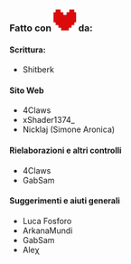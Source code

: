 ### Fatto con ![deltarune-heart](assets/img/cuore.svg) da:
#### Scrittura:
- Shitberk
#### Sito Web
- 4Claws
- xShader1374_
- Nicklaj (Simone Aronica)
#### Rielaborazioni e altri controlli
- 4Claws
- GabSam
#### Suggerimenti e aiuti generali
- Luca Fosforo
- ArkanaMundi
- GabSam
- Aleχ
